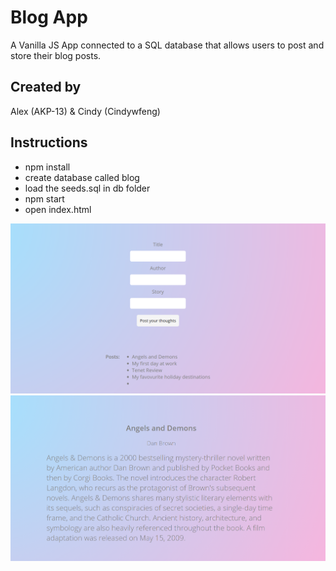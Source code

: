 # Blog App

A Vanilla JS App connected to a SQL database that allows users to post and store their blog posts.

## Created by
Alex (AKP-13) & Cindy (Cindywfeng) 


## Instructions
- npm install
- create database called blog
- load the seeds.sql in db folder
- npm start
- open index.html

![Repo Image 1](/images/blog.png)
![Repo Image 2](/images/blog1.png)

